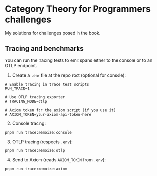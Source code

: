 # Category Theory for Programmers challenges
My solutions for challenges posed in the book.

## Tracing and benchmarks

You can run the tracing tests to emit spans either to the console or to an OTLP endpoint.

1. Create a `.env` file at the repo root (optional for console):

```
# Enable tracing in trace test scripts
RUN_TRACE=1

# Use OTLP tracing exporter
# TRACING_MODE=otlp

# Axiom token for the axiom script (if you use it)
# AXIOM_TOKEN=your-axiom-api-token-here
```

2. Console tracing:

```
pnpm run trace:memoize:console
```

3. OTLP tracing (respects `.env`):

```
pnpm run trace:memoize:otlp
```

4. Send to Axiom (reads `AXIOM_TOKEN` from `.env`):

```
pnpm run trace:memoize:axiom
```
